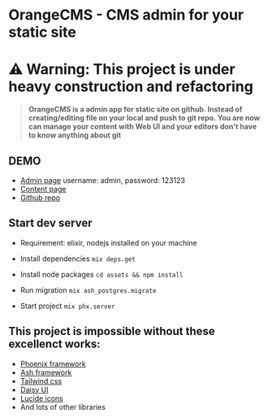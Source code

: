 # OrangeCMS - CMS admin for your static site 

# ⚠️ Warning: This project is under heavy construction and refactoring

> **OrangeCMS is a admin app for static site on github. Instead of creating/editing file on your local and push to git repo. You are now can manage your content with Web UI and your editors don't have to know anything about git**

## DEMO
- [Admin page](http://demo-orangecms.pawtools.org/app) username: admin, password: 123123
- [Content page](http://orange-demo-site.pawtools.org/)
- [Github repo](https://github.com/bluzky/orange-demo-site)


## Start dev server

- Requirement: elixir, nodejs installed on your machine

- Install dependencies
`mix deps.get`

- Install node packages
`cd assets && npm install`

- Run migration
`mix ash_postgres.migrate`

- Start project
`mix phx.server`


## This project is impossible without these excellenct works:

- [Phoenix framework](https://phoenixframework.org/)
- [Ash framework](https://ash-hq.org/)
- [Tailwind css](https://tailwindcss.com/)
- [Daisy UI](https://daisyui.com/)
- [Lucide icons](https://lucide.dev/)
- And lots of other libraries
